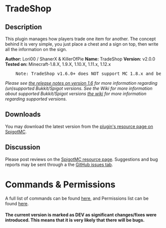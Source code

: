 # TradeShop

## Description
This plugin manages how players trade one item for another. The concept behind it is very simple, you just place a chest and a sign on top, then write all the information on the sign.

**Author:** Lori00 / ShanerX & KillerOfPie 
**Name:** TradeShop
**Version:** v2.0.0
**Tested on:** Minecraft-1.8.X, 1.9.X, 1.10.X, 1.11.x, 1.12.x
<pre>    Note: TradeShop v1.6.0+ does NOT support MC 1.8.x and below!</pre>
*Please see [the release notes on version 1.6](https://github.com/SparklingComet/TradeShop/wiki/1.6-Release-notes#known-issues) for more information regarding (un)supported Bukkit/Spigot versions.*
*See the Wiki for more information about supported Bukkit/Spigot versions [the wiki](https://github.com/SparklingComet/TradeShop/wiki) for more information regarding supported versions.*</pre>

## Downloads
You may download the latest version from the [plugin's resource page on SpigotMC](https://www.spigotmc.org/resources/32762/).

## Discussion
Please post reviews on the [SpigotMC resource page](https://www.spigotmc.org/resources/32762/). Suggestions and bug reports may be sent through a the [GitHub issues tab](https://github.com/SparklingComet/TradeShop/issues).

# Commands & Permissions
A full list of commands can be found [here](https://github.com/ShanerX/TradeShop/wiki/Commands), and Permissions list can be found [here](https://github.com/ShanerX/TradeShop/wiki/Permissions).

#### The current version is marked as DEV as significant changes/fixes were introduced. This means that it is very likely that there will be bugs.
